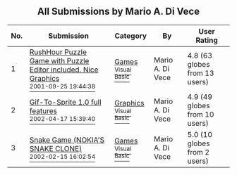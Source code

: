 ﻿<div align="center">

## All Submissions by Mario A\. Di Vece

</div>

No.  | Submission | Category | By   | User Rating
---- | ---------- | -------- | ---- | -----------
1 | [RushHour Puzzle Game with Puzzle Editor included\. Nice Graphics<br /><sup>2001-09-25 19:44:38</sup>](https://github.com/Planet-Source-Code/mario-a-di-vece-rushhour-puzzle-game-with-puzzle-editor-included-nice-graphics__1-33679) | [Games<br /><sup>Visual Basic</sup>](../ByCategory/games__1-38.md) | Mario A\. Di Vece | 4.8 (63 globes from 13 users)
2 | [Gif\-To\-Sprite 1\.0 full features<br /><sup>2002-04-17 15:39:40</sup>](https://github.com/Planet-Source-Code/mario-a-di-vece-gif-to-sprite-1-0-full-features__1-33889) | [Graphics<br /><sup>Visual Basic</sup>](../ByCategory/graphics__1-46.md) | Mario A\. Di Vece | 4.9 (49 globes from 10 users)
3 | [Snake Game \(NOKIA'S SNAKE CLONE\)<br /><sup>2002-02-15 16:02:54</sup>](https://github.com/Planet-Source-Code/mario-a-di-vece-snake-game-nokia-s-snake-clone__1-33655) | [Games<br /><sup>Visual Basic</sup>](../ByCategory/games__1-38.md) | Mario A\. Di Vece | 5.0 (10 globes from 2 users)
